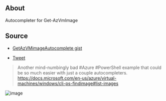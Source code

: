 ## About

Autocompleter for Get-AzVmImage

## Source 

- [GetAzVMimageAutocomplete gist](https://gist.github.com/JustinGrote/edc138ba42be746280ae2ae2f27baf75)

- [Tweet](https://twitter.com/JustinWGrote/status/1531736977720061952)

> Another mind-numbingly bad #Azure #PowerShell example that could be so much easier with just a couple autocompleters. <https://docs.microsoft.com/en-us/azure/virtual-machines/windows/cli-ps-findimage#list-images>


![image](_Demo.gif)

